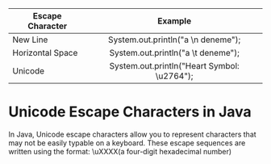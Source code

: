 | Escape Character |                   Example                   | 
|------------------|:-------------------------------------------:|
| New Line         |     System.out.println("a \n deneme");      |  
| Horizontal Space |     System.out.println("a \t deneme");      |     
| Unicode          | System.out.println("Heart Symbol: \u2764"); |

# Unicode Escape Characters in Java
In Java, Unicode escape characters allow you to represent characters that may not be easily typable on a keyboard. These escape sequences are written using the format: \uXXXX(a four-digit hexadecimal number)
